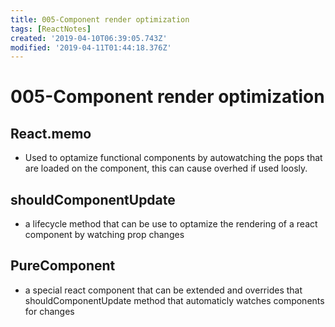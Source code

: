 ```yaml
---
title: 005-Component render optimization
tags: [ReactNotes]
created: '2019-04-10T06:39:05.743Z'
modified: '2019-04-11T01:44:18.376Z'
---
```


# 005-Component render optimization


## React.memo

* Used to optamize functional components by autowatching the pops that are loaded on the component, this can cause overhed if used loosly. 

## shouldComponentUpdate

* a lifecycle method that can be use to optamize the rendering of a react component by watching prop changes 


## PureComponent 

* a special react component that can be extended and overrides that shouldComponentUpdate method that automaticly watches components for changes 



